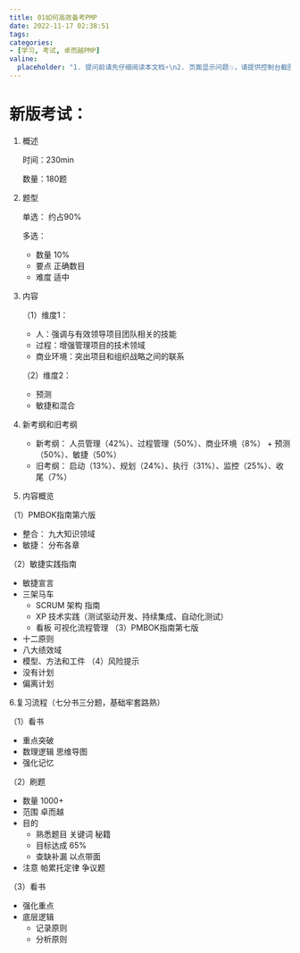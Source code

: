 ```yaml
---
title: 01如何高效备考PMP
date: 2022-11-17 02:38:51
tags:
categories:
- [学习, 考试, 卓而越PMP]
valine:
  placeholder: "1. 提问前请先仔细阅读本文档⚡\n2. 页面显示问题💥，请提供控制台截图📸或者您的测试网址\n3. 其他任何报错💣，请提供详细描述和截图📸，祝食用愉快💪"
---
```


# 新版考试：
1. 概述

   时间：230min

   数量：180题

2. 题型

   单选： 约占90%

   多选： 
    - 数量 10%
    - 要点 正确数目
    - 难度 适中

3. 内容

   （1）维度1： 
    - 人：强调与有效领导项目团队相关的技能
    - 过程：增强管理项目的技术领域
    - 商业环境：突出项目和组织战略之间的联系

   （2）维度2：
    - 预测
    - 敏捷和混合

4. 新考纲和旧考纲
   - 新考纲： 人员管理（42%）、过程管理（50%）、商业环境（8%）  + 预测（50%）、敏捷（50%）
   - 旧考纲： 启动（13%）、规划（24%）、执行（31%）、监控（25%）、收尾（7%）

5. 内容概览

（1）PMBOK指南第六版

  - 整合： 九大知识领域
  - 敏捷： 分布各章

（2）敏捷实践指南
- 敏捷宣言
- 三架马车
  - SCRUM 架构 指南
  - XP 技术实践（测试驱动开发、持续集成、自动化测试）
  - 看板 可视化流程管理
（3）PMBOK指南第七版
- 十二原则
- 八大绩效域
- 模型、方法和工件
（4）风险提示
- 没有计划
- 偏离计划

6.复习流程（七分书三分题，基础牢套路熟）

（1）看书
- 重点突破
- 数理逻辑 思维导图
- 强化记忆

（2）刷题
- 数量 1000+
- 范围 卓而越
- 目的 
  - 熟悉题目 关键词 秘籍
  - 目标达成 65%
  - 查缺补漏 以点带面
- 注意 帕累托定律 争议题

（3）看书
- 强化重点
- 底层逻辑 
  - 记录原则
  - 分析原则
